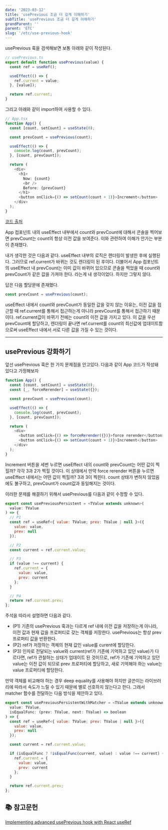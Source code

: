 ```yaml
---
date: '2023-03-12'
title: 'usePrevious 조금 더 깊게 이해하기'
subTitle: 'usePrevious 조금 더 깊게 이해하기'
grandParent: ''
parent: 'ETC'
slug: '/etc/use-previous-hook'
---
```


usePrevious 훅을 검색해보면 보통 아래와 같이 작성된다.

```typescript
// usePrevious.ts
export default function usePrevious(value) {
  const ref = useRef();

  useEffect(() => {
    ref.current = value;
  }, [value]);

  return ref.current;
}
```

그리고 아래와 같이 import하여 사용할 수 있다.

```typescript
// App.tsx
function App() {
  const [count, setCount] = useState(0);

  const prevCount = usePrevious(count);

  useEffect(() => {
    console.log(count, prevCount);
  }, [count, prevCount]);

  return (
    <div>
      <h1>
        Now: {count}
        <br />
        Before: {prevCount}
      </h1>
      <button onClick={() => setCount(count + 1)}>Increment</button>
    </div>
  );
}
```

[코드 출처](https://codesandbox.io/s/pwnl6v7z6m)

App 컴포넌트 내의 useEffect 내부에서 count와 prevCount에 대해서 콘솔을 찍어보면 prevCount는 count의 항상 이전 값을 보여준다. 이와 관련하여 이해가 안가는 부분이 존재했다.

내가 생각한 것은 다음과 같다. useEffect 내부의 로직은 렌더링이 발생한 후에 실행된다. 그러므로 ref.current가 바뀌는 것도 렌더링이 된 후이다. 더불어서 App 컴포넌트의 useEffect 내 prevCount는 이미 값이 바뀌어 있으므로 콘솔을 찍었을 때 count와 prevCount가 같은 값을 가져야 한다. 라는게 내 생각이었다. 하지만 그렇지 않다.

답은 다음 할당문에 존재했다.

```javascript
const prevCount = usePrevious(count);
```

useEffect 내에서 count와 prevCount가 동일한 값을 갖지 않는 이유는, 이전 값을 접근할 때 ref.current를 통해서 접근하는게 아니라 prevCount를 통해서 접근하기 때문이다. ref.current값이 바뀌기 전에는 count의 이전 값을 가지고 있다. 이 값을 우선 prevCount에 할당하고, 렌더링이 끝나면 ref.current를 count의 최신값에 업데이트함으로써 useEffect 내에서 서로 다른 값을 가질 수 있는 것이다.

---

## usePrevious 강화하기

앞선 usePrevious 훅은 한 가지 문제점을 안고있다. 다음과 같이 App 코드가 작성돼 있다고 가정해보자

```typescript
function App() {
  const [count, setCount] = useState(0);
  const [_, forceRerender] = useState({});

  const prevCount = usePrevious(count);

  useEffect(() => {
    console.log(count, prevCount);
  }, [count, prevCount]);

  return (
    <div>
      <button onClick={() => forceRerender({})}>force rerender</button>
      <button onClick={() => setCount(count + 1)}>Increment</button>
    </div>
  );
}
```

Increment 버튼을 세번 누르면 useEffect 내의 count와 prevCount는 어떤 값이 찍힐까? 각각 3과 2가 찍힐 것이다. 이 상태에서 만약 force rerender 버튼을 누르면 useEffect 내에서는 어떤 값이 찍힐까? 3과 3이 찍힌다. count 상태가 변하지 않았음에도 불구하고, prevCount가 count값과 동일해지는 것이다.

이러한 문제를 해결하기 위해서 usePrevious를 다음과 같이 수정할 수 있다.

```javascript
export const usePreviousPersistent = <TValue extends unknown>(
  value: TValue
) => {
  // P1
  const ref = useRef<{ value: TValue; prev: TValue | null }>({
    value: value,
    prev: null
  });

  // P2
  const current = ref.current.value;

  // P3
  if (value !== current) {
    ref.current = {
      value: value,
      prev: current
    };
  }

  // P4
  return ref.current.prev;
};
```

주석을 따라서 설명하면 다음과 같다.

- (P1) 기존의 usePrevious 훅과는 다르게 ref 내에 이전 값을 저장하는게 아니라, 이전 값과 현재 값을 프로퍼티로 갖는 객체를 저장한다. usePrevious는 항상 prev 프로퍼티 값을 반환한다.
- (P2) ref가 저장하는 객체의 현재 값인 value를 curent에 할당한다.
- (P3) 인자로 전달되는 value와 current(ref가 기존에 기억하고 있던 value)가 다르다면, ref가 관찰하는 상태가 업데이트 된 것이므로, ref가 기존에 기억하고 있던 value는 이전 값이 되므로 prev 프로퍼티에 할당하고, 새로 기억해야 하는 value는 value 프로퍼티에 할당한다.

만약 객체를 비교해야 하는 경우 deep equality를 사용해야 하지만 글쓴이는 라이브러리에 따라서 속도가 느릴 수 있기 때문에 별로 선호하지 않는다고 한다. 그래서 matcher 함수를 전달하는 다음 방식을 제안하고 있다.

```javascript
export const usePreviousPersistentWithMatcher = <TValue extends unknown>(
  value: TValue,
  isEqualFunc: (prev: TValue, next: TValue) => boolean
) => {
  const ref = useRef<{ value: TValue; prev: TValue | null }>({
    value: value,
    prev: null
  });

  const current = ref.current.value;

  if (isEqualFunc ? !isEqualFunc(current, value) : value !== current) {
    ref.current = {
      value: value,
      prev: current
    };
  }

  return ref.current.prev;
};
```

## 📚 참고문헌

[Implementing advanced usePrevious hook with React useRef](https://www.developerway.com/posts/implementing-advanced-use-previous-hook)
